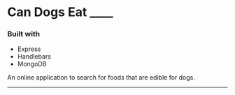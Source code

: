 #  Can Dogs Eat ____

### Built with 
- Express
- Handlebars
- MongoDB

An online application to search for foods that are edible for dogs. 


-------------------------------
